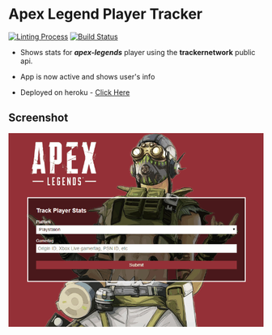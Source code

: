 # Apex Legend Player Tracker
[![Linting Process](https://github.com/mfsiat/ApexTracker/actions/workflows/ci.yml/badge.svg)](https://github.com/mfsiat/ApexTracker/actions/workflows/ci.yml)
[![Build Status](https://travis-ci.org/mfsiat/Apex-Legends-Tracker.svg?branch=master)](https://travis-ci.org/mfsiat/Apex-Legends-Tracker)

- Shows stats for **_apex-legends_** player using the **trackernetwork** public api.

- App is now active and shows user's info

- Deployed on heroku - [Click Here](https://desolate-inlet-79375.herokuapp.com/)


## Screenshot

![](https://github.com/mfsiat/Apex-Legends-Tracker/blob/master/apltracker.gif)

